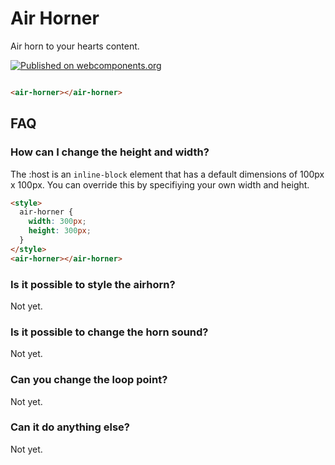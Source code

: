 # Air Horner

Air horn to your hearts content.

[![Published on webcomponents.org](https://img.shields.io/badge/webcomponents.org-published-blue.svg)](https://www.webcomponents.org/element/owner/my-element)

<!--
```
<custom-element-demo>
  <template>
    <link rel="import" href="air-horner.html">
    <next-code-block></next-code-block>
  </template>
</custom-element-demo>
```
-->
```html

<air-horner></air-horner>
```

## FAQ

### How can I change the height and width?

The :host is an `inline-block` element that has a default dimensions of 100px x
100px. You can override this by specifiying your own width and height.

```html
<style>
  air-horner {
    width: 300px;
    height: 300px;
  }
</style>
<air-horner></air-horner>
```


### Is it possible to style the airhorn?
Not yet.

### Is it possible to change the horn sound?
Not yet.

### Can you change the loop point?
Not yet.

### Can it do anything else?
Not yet.